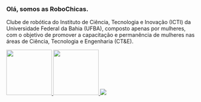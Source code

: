 ### Olá, somos as RoboChicas.

Clube de robótica do Instituto de Ciência, Tecnologia e Inovação (ICTI) da Universidade Federal da Bahia (UFBA), composto apenas por mulheres, com o objetivo de promover a capacitação e permanência de mulheres nas áreas de Ciência, Tecnologia e Engenharia (CT&E). 

<div>
   <a href="https://github.com/robochicas">
   <img  height="120em" src="https://github-readme-stats.vercel.app/api?username=robochicas&show_icons=true&theme=synthwave&count_private=true&hide=prs,contribs"/> 
   <img height="120em" src="https://github-readme-stats.vercel.app/api/top-langs/?username=robochicas&layout=compact&langs_count=6&theme=synthwave"/>
   <img src=" https://github-readme-stats.vercel.app/api/pin/?username=robochicas&repo=github-readme-stats&theme=synthwave"/>
<div>    

  
  
